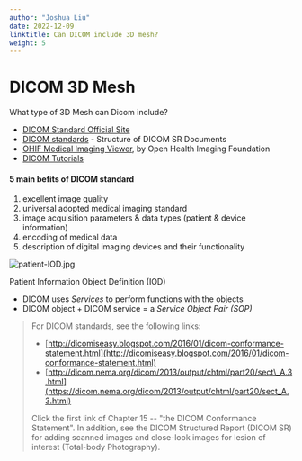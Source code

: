 ```yaml
---
author: "Joshua Liu"
date: 2022-12-09
linktitle: Can DICOM include 3D mesh?
weight: 5
---
```


# DICOM 3D Mesh

What type of 3D Mesh can Dicom include?

*   [DICOM Standard Official Site](https://www.dicomstandard.org/current)
*   [DICOM standards](http://dicom.nema.org/dicom/2013/output/chtml/part20/sect_A.3.html) - Structure of DICOM SR Documents
*   [OHIF Medical Imaging Viewer](https://github.com/OHIF), by Open Health Imaging Foundation
*   [DICOM Tutorials](http://dicomiseasy.blogspot.com/p/introduction-to-dicom.html)

#### 5 main befits of DICOM standard

1.  excellent image quality
2.  universal adopted medical imaging standard
3.  image acquisition parameters & data types (patient & device information)
4.  encoding of medical data
5.  description of digital imaging devices and their functionality

![patient-IOD.jpg](patient-IOD.jpg)

Patient Information Object Definition (IOD)

*   DICOM uses _Services_ to perform functions with the objects
*   DICOM object + DICOM service = a _Service Object Pair (SOP)_

> For DICOM standards, see the following links:
> 
> *   [http://dicomiseasy.blogspot.com/2016/01/dicom-conformance-statement.html](http://dicomiseasy.blogspot.com/2016/01/dicom-conformance-statement.html)
> *   [http://dicom.nema.org/dicom/2013/output/chtml/part20/sect\_A.3.html](https://dicom.nema.org/dicom/2013/output/chtml/part20/sect_A.3.html)
> 
> Click the first link of Chapter 15 -- "the DICOM Conformance Statement". In addition, see the DICOM Structured Report (DICOM SR) for adding scanned images and close-look images for lesion of interest (Total-body Photography).
